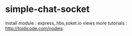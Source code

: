 # simple-chat-socket
install module : express,.hbs,soket.io
views more tutorials : http://toidicode.com/nodejs
